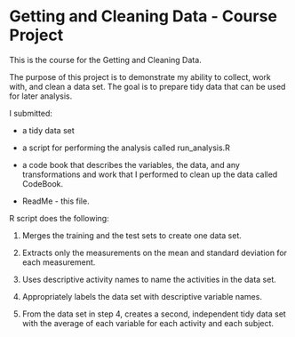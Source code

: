 # Getting and Cleaning Data - Course Project

This is the course for the Getting and Cleaning Data.

The purpose of this project is to demonstrate my ability to collect, work with, and clean a data set. The goal is to prepare tidy data that can be used for later analysis.

I submitted: 

  * a tidy data set
  
  * a script for performing the analysis called run_analysis.R 
  
  * a code book that describes the variables, the data, and any transformations and work that I performed to clean up the data called   CodeBook.
  
  * ReadMe - this file.
  

R script does the following:

1. Merges the training and the test sets to create one data set.

2. Extracts only the measurements on the mean and standard deviation for each measurement.

3. Uses descriptive activity names to name the activities in the data set.

4. Appropriately labels the data set with descriptive variable names.

5. From the data set in step 4, creates a second, independent tidy data set with the average of each variable for each activity and each subject.